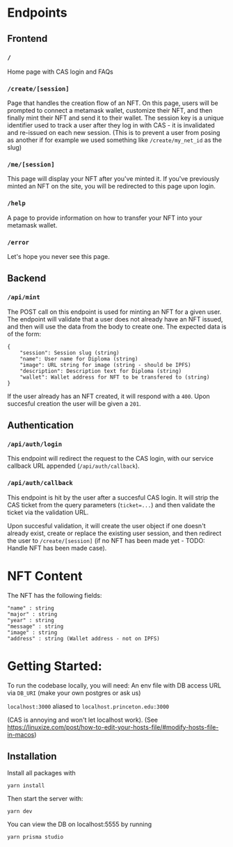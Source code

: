 # Endpoints

## Frontend

### `/`

Home page with CAS login and FAQs

### `/create/[session]`

Page that handles the creation flow of an NFT. On this page, users will be prompted to connect a metamask wallet, customize their NFT, and then finally mint their NFT and send it to their wallet. The session key is a unique identifier used to track a user after they log in with CAS - it is invalidated and re-issued on each new session. (This is to prevent a user from posing as another if for example we used something like `/create/my_net_id` as the slug)

### `/me/[session]`

This page will display your NFT after you've minted it. If you've previously minted an NFT on the site, you will be redirected to this page upon login.

### `/help`

A page to provide information on how to transfer your NFT into your metamask wallet.

### `/error`

Let's hope you never see this page.

## Backend

### `/api/mint`

The POST call on this endpoint is used for minting an NFT for a given user. The endpoint will validate that a user does not already have an NFT issued, and then will use the data from the body to create one. The expected data is of the form:

```
{
    "session": Session slug (string)
    "name": User name for Diploma (string)
    "image": URL string for image (string - should be IPFS)
    "description": Description text for Diploma (string)
    "wallet": Wallet address for NFT to be transfered to (string)
}
```

If the user already has an NFT created, it will respond with a `400`. Upon succesful creation the user will be given a `201`.

## Authentication

### `/api/auth/login`

This endpoint will redirect the request to the CAS login, with our service callback URL appended (`/api/auth/callback`).

### `/api/auth/callback`

This endpoint is hit by the user after a succesful CAS login. It will strip the CAS ticket from the query parameters (`ticket=...`) and then validate the ticket via the validation URL.

Upon succesful validation, it will create the user object if one doesn't already exist, create or replace the existing user session, and then redirect the user to `/create/[session]` (if no NFT has been made yet - TODO: Handle NFT has been made case).

# NFT Content

The NFT has the following fields:

```
"name" : string
"major" : string
"year" : string
"message" : string
"image" : string
"address" : string (Wallet address - not on IPFS)
```

# Getting Started:

To run the codebase locally, you will need:
An env file with DB access URL via `DB_URI` (make your own postgres or ask us)

`localhost:3000` aliased to `localhost.princeton.edu:3000`

(CAS is annoying and won't let localhost work). (See https://linuxize.com/post/how-to-edit-your-hosts-file/#modify-hosts-file-in-macos)

## Installation

Install all packages with

`yarn install`

Then start the server with:

`yarn dev`

You can view the DB on localhost:5555 by running

`yarn prisma studio`
